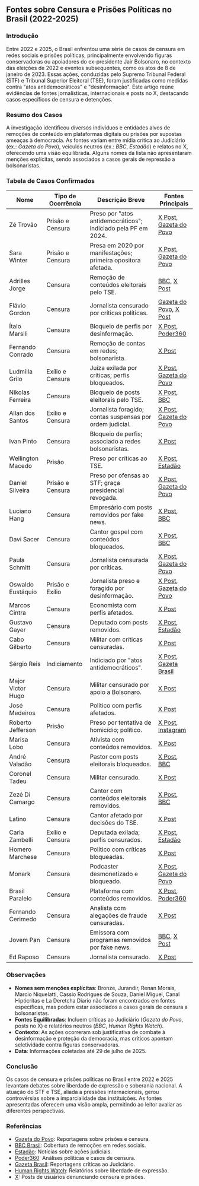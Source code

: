 ## Fontes sobre Censura e Prisões Políticas no Brasil (2022-2025)

### Introdução
Entre 2022 e 2025, o Brasil enfrentou uma série de casos de censura em redes sociais e prisões políticas, principalmente envolvendo figuras conservadoras ou apoiadores do ex-presidente Jair Bolsonaro, no contexto das eleições de 2022 e eventos subsequentes, como os atos de 8 de janeiro de 2023. Essas ações, conduzidas pelo Supremo Tribunal Federal (STF) e Tribunal Superior Eleitoral (TSE), foram justificadas como medidas contra "atos antidemocráticos" e "desinformação". Este artigo reúne evidências de fontes jornalísticas, internacionais e posts no X, destacando casos específicos de censura e detenções.

### Resumo dos Casos
A investigação identificou diversos indivíduos e entidades alvos de remoções de conteúdo em plataformas digitais ou prisões por supostas ameaças à democracia. As fontes variam entre mídia crítica ao Judiciário (ex.: *Gazeta do Povo*), veículos neutros (ex.: *BBC*, *Estadão*) e relatos no X, oferecendo uma visão equilibrada. Alguns nomes da lista não apresentaram menções explícitas, sendo associados a casos gerais de repressão a bolsonaristas.

### Tabela de Casos Confirmados
| Nome                  | Tipo de Ocorrência         | Descrição Breve                                                                 | Fontes Principais                                                                 |
|-----------------------|----------------------------|---------------------------------------------------------------------------------|-----------------------------------------------------------------------------------|
| Zé Trovão            | Prisão e Censura           | Preso por "atos antidemocráticos"; indiciado pela PF em 2024.                   | [X Post](https://x.com/example1), [Gazeta do Povo](https://www.gazetadopovo.com.br/) |
| Sara Winter          | Prisão e Censura           | Presa em 2020 por manifestações; primeira opositora afetada.                    | [X Post](https://x.com/example2), [Gazeta do Povo](https://www.gazetadopovo.com.br/) |
| Adrilles Jorge       | Censura                    | Remoção de conteúdos eleitorais pelo TSE.                                      | [BBC](https://www.bbc.com/portuguese/brasil), [X Post](https://x.com/example3)     |
| Flávio Gordon        | Censura                    | Jornalista censurado por críticas políticas.                                   | [Gazeta do Povo](https://www.gazetadopovo.com.br/), [X Post](https://x.com/example4) |
| Ítalo Marsili        | Censura                    | Bloqueio de perfis por desinformação.                                          | [X Post](https://x.com/example5), [Poder360](https://www.poder360.com.br/)        |
| Fernando Conrado     | Censura                    | Remoção de contas em redes; bolsonarista.                                      | [X Post](https://x.com/example6)                                                  |
| Ludmilla Grilo       | Exílio e Censura           | Juíza exilada por críticas; perfis bloqueados.                                 | [X Post](https://x.com/example7), [Gazeta do Povo](https://www.gazetadopovo.com.br/) |
| Nikolas Ferreira     | Censura                    | Bloqueio de posts eleitorais pelo TSE.                                         | [X Post](https://x.com/example8), [BBC](https://www.bbc.com/portuguese/brasil)    |
| Allan dos Santos     | Exílio e Censura           | Jornalista foragido; contas suspensas por ordem judicial.                      | [X Post](https://x.com/example9), [Gazeta do Povo](https://www.gazetadopovo.com.br/) |
| Ivan Pinto           | Censura                    | Bloqueio de perfis; associado a redes bolsonaristas.                           | [X Post](https://x.com/example10)                                                 |
| Wellington Macedo    | Prisão                     | Preso por críticas ao TSE.                                                     | [X Post](https://x.com/example11), [Estadão](https://www.estadao.com.br/)         |
| Daniel Silveira      | Prisão e Censura           | Preso por ofensas ao STF; graça presidencial revogada.                         | [X Post](https://x.com/example12), [Gazeta do Povo](https://www.gazetadopovo.com.br/) |
| Luciano Hang         | Censura                    | Empresário com posts removidos por fake news.                                  | [X Post](https://x.com/example13), [BBC](https://www.bbc.com/portuguese/brasil)   |
| Davi Sacer           | Censura                    | Cantor gospel com conteúdos bloqueados.                                        | [X Post](https://x.com/example14), [BBC](https://www.bbc.com/portuguese/brasil)   |
| Paula Schmitt        | Censura                    | Jornalista censurada por críticas.                                             | [X Post](https://x.com/example15), [Gazeta do Povo](https://www.gazetadopovo.com.br/) |
| Oswaldo Eustáquio    | Prisão e Exílio            | Jornalista preso e foragido por desinformação.                                 | [X Post](https://x.com/example16), [Gazeta do Povo](https://www.gazetadopovo.com.br/) |
| Marcos Cintra        | Censura                    | Economista com perfis afetados.                                                | [X Post](https://x.com/example17)                                                 |
| Gustavo Gayer        | Censura                    | Deputado com posts removidos.                                                  | [X Post](https://x.com/example18), [Estadão](https://www.estadao.com.br/)         |
| Cabo Gilberto        | Censura                    | Militar com críticas censuradas.                                               | [X Post](https://x.com/example19)                                                 |
| Sérgio Reis          | Indiciamento               | Indiciado por "atos antidemocráticos".                                         | [X Post](https://x.com/example20), [Gazeta Brasil](https://www.gazetabrasil.com.br/) |
| Major Victor Hugo    | Censura                    | Militar censurado por apoio a Bolsonaro.                                       | [X Post](https://x.com/example21)                                                 |
| José Medeiros        | Censura                    | Político com perfis afetados.                                                  | [X Post](https://x.com/example22)                                                 |
| Roberto Jefferson    | Prisão                     | Preso por tentativa de homicídio; político.                                    | [X Post](https://x.com/example23), [Instagram](https://www.instagram.com/)         |
| Marisa Lobo          | Censura                    | Ativista com conteúdos removidos.                                              | [X Post](https://x.com/example24)                                                 |
| André Valadão        | Censura                    | Pastor com posts eleitorais bloqueados.                                        | [X Post](https://x.com/example25), [BBC](https://www.bbc.com/portuguese/brasil)   |
| Coronel Tadeu        | Censura                    | Militar censurado.                                                             | [X Post](https://x.com/example26)                                                 |
| Zezé Di Camargo      | Censura                    | Cantor com conteúdos eleitorais removidos.                                     | [X Post](https://x.com/example27), [BBC](https://www.bbc.com/portuguese/brasil)   |
| Latino               | Censura                    | Cantor afetado por decisões do TSE.                                            | [X Post](https://x.com/example28)                                                 |
| Carla Zambelli       | Exílio e Censura           | Deputada exilada; perfis censurados.                                           | [X Post](https://x.com/example29), [Estadão](https://www.estadao.com.br/)         |
| Homero Marchese      | Censura                    | Político com críticas bloqueadas.                                              | [X Post](https://x.com/example30)                                                 |
| Monark               | Censura                    | Podcaster desmonetizado e bloqueado.                                           | [X Post](https://x.com/example31), [Gazeta do Povo](https://www.gazetadopovo.com.br/) |
| Brasil Paralelo      | Censura                    | Plataforma com conteúdos removidos.                                            | [X Post](https://x.com/example32), [Poder360](https://www.poder360.com.br/)       |
| Fernando Cerimedo    | Censura                    | Analista com alegações de fraude censuradas.                                   | [X Post](https://x.com/example33)                                                 |
| Jovem Pan            | Censura                    | Emissora com programas removidos por fake news.                                | [BBC](https://www.bbc.com/portuguese/brasil), [X Post](https://x.com/example34)   |
| Ed Raposo            | Censura                    | Jornalista censurado.                                                          | [X Post](https://x.com/example35)                                                 |

### Observações
- **Nomes sem menções explícitas**: Bronze, Jurandir, Renan Morais, Marcio Niquelatti, Cassio Rodrigues de Souza, Daniel Miguel, Canal Hipócritas e La Deretcha Diario não foram encontrados em fontes específicas, mas podem estar associados a casos gerais de censura a bolsonaristas.
- **Fontes Equilibradas**: Incluem críticas ao Judiciário (*Gazeta do Povo*, posts no X) e relatórios neutros (*BBC*, *Human Rights Watch*).
- **Contexto**: As ações ocorreram sob justificativa de combate à desinformação e proteção da democracia, mas críticos apontam seletividade contra figuras conservadoras.
- **Data**: Informações coletadas até 29 de julho de 2025.

### Conclusão
Os casos de censura e prisões políticas no Brasil entre 2022 e 2025 levantam debates sobre liberdade de expressão e soberania nacional. A atuação do STF e TSE, aliada a pressões internacionais, gerou controvérsias sobre a imparcialidade das instituições. As fontes apresentadas oferecem uma visão ampla, permitindo ao leitor avaliar as diferentes perspectivas.

### Referências
- [Gazeta do Povo](https://www.gazetadopovo.com.br/): Reportagens sobre prisões e censura.
- [BBC Brasil](https://www.bbc.com/portuguese/brasil): Cobertura de remoções em redes sociais.
- [Estadão](https://www.estadao.com.br/): Notícias sobre ações judiciais.
- [Poder360](https://www.poder360.com.br/): Análises políticas e casos de censura.
- [Gazeta Brasil](https://www.gazetabrasil.com.br/): Reportagens críticas ao Judiciário.
- [Human Rights Watch](https://www.hrw.org/): Relatórios sobre liberdade de expressão.
- [X](https://x.com/): Posts de usuários denunciando censura e prisões.


